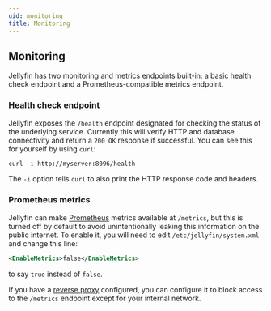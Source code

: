 ```yaml
---
uid: monitoring
title: Monitoring
---
```


## Monitoring

Jellyfin has two monitoring and metrics endpoints built-in: a basic health check endpoint and a Prometheus-compatible metrics endpoint.

### Health check endpoint

Jellyfin exposes the `/health` endpoint designated for checking the status of the underlying service. Currently this will verify HTTP and database connectivity and return a `200 OK` response if successful. You can see this for yourself by using `curl`:

```sh
curl -i http://myserver:8096/health
```

The `-i` option tells `curl` to also print the HTTP response code and headers.

### Prometheus metrics

Jellyfin can make [Prometheus](https://prometheus.io/) metrics available at `/metrics`, but this is turned off by default to avoid unintentionally leaking this information on the public internet. To enable it, you will need to edit `/etc/jellyfin/system.xml` and change this line:

```xml
<EnableMetrics>false</EnableMetrics>
```

to say `true` instead of `false`.

If you have a [reverse proxy](xref:network-index#running-jellyfin-behind-a-reverse-proxy) configured, you can configure it to block access to the `/metrics` endpoint except for your internal network.
